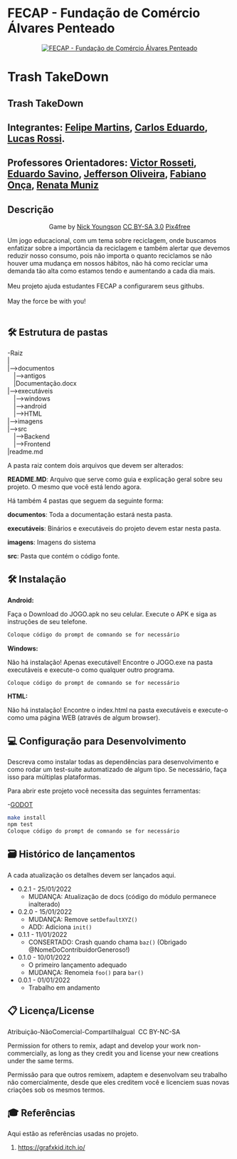 # FECAP - Fundação de Comércio Álvares Penteado

<p align="center">
<a href= "https://www.fecap.br/"><img src="https://encrypted-tbn0.gstatic.com/images?q=tbn:ANd9GcRhZPrRa89Kma0ZZogxm0pi-tCn_TLKeHGVxywp-LXAFGR3B1DPouAJYHgKZGV0XTEf4AE&usqp=CAU" alt="FECAP - Fundação de Comércio Álvares Penteado" border="0"></a>
</p>

# Trash TakeDown

## Trash TakeDown

## Integrantes: <a href="https://www.linkedin.com/in/ifelipemartins">Felipe Martins</a>, <a href="https://www.linkedin.com/in/carlos-eduardo-pereira-bento-89536222a">Carlos Eduardo</a>, <a href="https://www.linkedin.com/in/victorbarq/">Lucas Rossi</a>.

## Professores Orientadores: <a href="https://www.linkedin.com/in/victorbarq/">Victor Rosseti</a>, <a href="https://www.linkedin.com/in/victorbarq/">Eduardo Savino</a>, <a href="https://www.linkedin.com/in/victorbarq/">Jefferson Oliveira</a>, <a href="https://www.linkedin.com/in/victorbarq/">Fabiano Onça</a>, <a href="https://www.linkedin.com/in/victorbarq/">Renata Muniz</a>

## Descrição

<p align="center">
<![game](https://github.com/2023-1-MCC1/Projeto6/assets/135656904/871e9158-b208-4844-b469-b6c214bc3507)
alt="NOME DO JOGO" border="0">
  Game by <a href="http://www.nyphotographic.com/">Nick Youngson</a> <a rel="license" href="https://creativecommons.org/licenses/by-sa/3.0/">CC BY-SA 3.0</a> <a href="http://pix4free.org/">Pix4free</a>
</p>


Um jogo educacional, com um tema sobre reciclagem, onde buscamos enfatizar sobre a importância da reciclagem e também alertar que devemos reduzir nosso consumo, pois não importa o quanto reciclamos se não houver uma mudança em nossos hábitos, não há como reciclar uma demanda tão alta como estamos tendo e aumentando a cada dia mais.
<br><br>
Meu projeto ajuda estudantes FECAP a configurarem seus githubs.
<br><br>
May the force be with you!
<br><br>

## 🛠 Estrutura de pastas

-Raiz<br>
|<br>
|-->documentos<br>
  &emsp;|-->antigos<br>
  &emsp;|Documentação.docx<br>
|-->executáveis<br>
  &emsp;|-->windows<br>
  &emsp;|-->android<br>
  &emsp;|-->HTML<br>
|-->imagens<br>
|-->src<br>
  &emsp;|-->Backend<br>
  &emsp;|-->Frontend<br>
|readme.md<br>

A pasta raiz contem dois arquivos que devem ser alterados:

<b>README.MD</b>: Arquivo que serve como guia e explicação geral sobre seu projeto. O mesmo que você está lendo agora.

Há também 4 pastas que seguem da seguinte forma:

<b>documentos</b>: Toda a documentação estará nesta pasta.

<b>executáveis</b>: Binários e executáveis do projeto devem estar nesta pasta.

<b>imagens</b>: Imagens do sistema

<b>src</b>: Pasta que contém o código fonte.

## 🛠 Instalação

<b>Android:</b>

Faça o Download do JOGO.apk no seu celular.
Execute o APK e siga as instruções de seu telefone.

```sh
Coloque código do prompt de comnando se for necessário
```

<b>Windows:</b>

Não há instalação! Apenas executável!
Encontre o JOGO.exe na pasta executáveis e execute-o como qualquer outro programa.

```sh
Coloque código do prompt de comnando se for necessário
```

<b>HTML:</b>

Não há instalação!
Encontre o index.html na pasta executáveis e execute-o como uma página WEB (através de algum browser).

## 💻 Configuração para Desenvolvimento

Descreva como instalar todas as dependências para desenvolvimento e como rodar um test-suite automatizado de algum tipo. Se necessário, faça isso para múltiplas plataformas.

Para abrir este projeto você necessita das seguintes ferramentas:

-<a href="https://godotengine.org/download">GODOT</a>

```sh
make install
npm test
Coloque código do prompt de comnando se for necessário
```

## 🗃 Histórico de lançamentos

A cada atualização os detalhes devem ser lançados aqui.

* 0.2.1 - 25/01/2022
    * MUDANÇA: Atualização de docs (código do módulo permanece inalterado)
* 0.2.0 - 15/01/2022
    * MUDANÇA: Remove `setDefaultXYZ()`
    * ADD: Adiciona `init()`
* 0.1.1 - 11/01/2022
    * CONSERTADO: Crash quando chama `baz()` (Obrigado @NomeDoContribuidorGeneroso!)
* 0.1.0 - 10/01/2022
    * O primeiro lançamento adequado
    * MUDANÇA: Renomeia `foo()` para `bar()`
* 0.0.1 - 01/01/2022
    * Trabalho em andamento

## 📋 Licença/License
Atribuição-NãoComercial-CompartilhaIgual  CC BY-NC-SA

Permission for others to remix, adapt and develop your work non-commercially, as long as they credit you and license your new creations under the same terms.

Permissão para que outros remixem, adaptem e desenvolvam seu trabalho não comercialmente, desde que eles creditem você e licenciem suas novas criações sob os mesmos termos.

## 🎓 Referências

Aqui estão as referências usadas no projeto.

1. <https://grafxkid.itch.io/>
